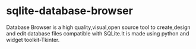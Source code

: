 # sqlite-database-browser
Database Browser is a high quality,visual,open source tool to create,design and edit database files compatible with SQLite.It is made using python and widget toolkit-Tkinter.
